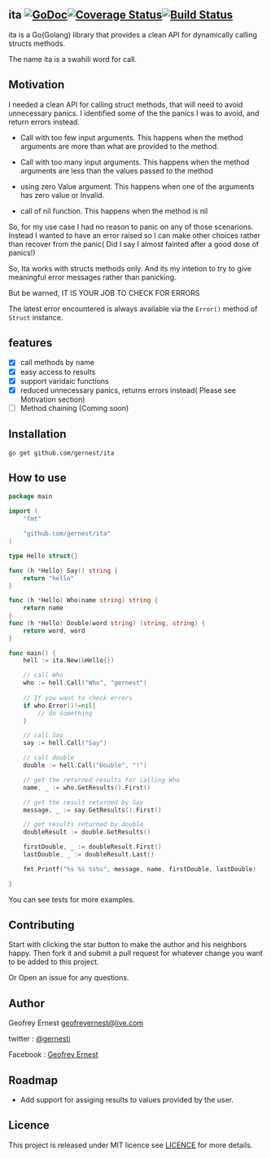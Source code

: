 ## ita [![GoDoc](https://godoc.org/github.com/gernest/ita?status.svg)](https://godoc.org/github.com/gernest/ita)[![Coverage Status](https://coveralls.io/repos/gernest/ita/badge.svg?branch=master&service=github)](https://coveralls.io/github/gernest/ita?branch=master)[![Build Status](https://travis-ci.org/gernest/ita.svg)](https://travis-ci.org/gernest/ita)
ita is a Go(Golang) library that provides a clean API for dynamically calling structs methods.

The name ita is a swahili word for call.

## Motivation

I needed a clean API for calling struct methods, that will need to avoid unnecessary panics. I identified some of the the panics I was to avoid, and return errors instead.

* Call with too few input arguments. This happens when the method arguments are more than what are provided to the method.

* Call with too many input arguments. This happens when the method arguments are less than the values passed to the method

* using zero Value argument. This happens when one of the arguments has zero value or Invalid.

* call of nil function. This happens when the method is nil

So, for my use case I had no reason to panic on any of those scenarions. Instead I wanted to have an error raised so I can make other choices rather than recover from the panic( Did I say I almost fainted after a good dose of panics!)

So, Ita works with structs methods only. And its my intetion to try to give meaningful error messages rather than panicking.

But be warned, IT IS YOUR JOB TO CHECK FOR ERRORS

The latest error encountered is always available via the `Error()` method of `Struct` instance.


## features

* [x] call methods by name
* [X] easy access to results
* [x] support varidaic functions
* [x] reduced unnecessary panics, returns errors instead( Please see Motivation section)
* [ ] Method chaining (Coming soon)

## Installation

	go get github.com/gernest/ita

## How to use

```go
package main

import (
	"fmt"

	"github.com/gernest/ita"
)

type Hello struct{}

func (h *Hello) Say() string {
	return "hello"
}

func (h *Hello) Who(name string) string {
	return name
}
func (h *Hello) Double(word string) (string, string) {
	return word, word
}

func main() {
	hell := ita.New(&Hello{})

	// call Who
	who := hell.Call("Who", "gernest")
	
	// If you want to check errors
	if who.Error()!=nil{
		// do something
	}

	// call Say
	say := hell.Call("Say")

	// call double
	double := hell.Call("Double", "!")

	// get the returned results for calling Who
	name, _ := who.GetResults().First()

	// get the result returned by Say
	message, _ := say.GetResults().First()

	// get results returned by double
	doubleResult := double.GetResults()

	firstDouble, _ := doubleResult.First()
	lastDouble, _ := doubleResult.Last()

	fmt.Printf("%s %s %s%s", message, name, firstDouble, lastDouble)

}
```


You can see tests for more examples.




## Contributing

Start with clicking the star button to make the author and his neighbors happy. Then fork it and submit a pull request for whatever change you want to be added to this project.

Or Open an issue for any questions.

## Author
Geofrey Ernest <geofreyernest@live.com>

twitter  : [@gernesti](https://twitter.com/gernesti)

Facebook : [Geofrey Ernest](https://www.facebook.com/geofrey.ernest.35)


## Roadmap

*  Add support for assiging results to values provided by the user.

## Licence
This project is released under MIT licence see [LICENCE](LICENCE) for more details.